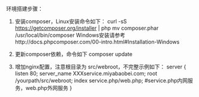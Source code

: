 环境搭建步骤：
1. 安装composer，Linux安装命令如下：
    curl -sS https://getcomposer.org/installer | php
    mv composer.phar /usr/local/bin/composer
	Windows安装请参考http://docs.phpcomposer.com/00-intro.html#Installation-Windows
        
2. 更新composer依赖，命令如下
	composer update

3. 增加nginx配置，注意根目录为 src/webroot，不完整示例如下：
    server {
        listen 80;
        server_name XXXservice.miyabaobei.com;
        root /yourpath/src/webroot;
        index service.php/web.php; #service.php内网服务，web.php外网服务
    }